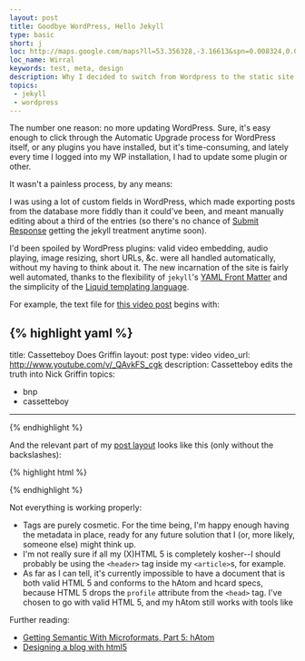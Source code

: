 ```yaml
---
layout: post
title: Goodbye WordPress, Hello Jekyll
type: basic
short: j
loc: http://maps.google.com/maps?ll=53.356328,-3.16613&spn=0.008324,0.02223&z=16
loc_name: Wirral
keywords: test, meta, design
description: Why I decided to switch from Wordpress to the static site generator jekyll.
topics:
 - jekyll
 - wordpress
---
```

The number one reason: no more updating WordPress. Sure, it's easy enough to click through the Automatic Upgrade process for WordPress itself, or any plugins you have installed, but it's time-consuming, and lately every time I logged into my WP installation, I had to update some plugin or other.

It wasn't a painless process, by any means:

I was using a lot of custom fields in WordPress, which made exporting posts from the database more fiddly than it could've been, and meant manually editing about a third of the entries (so there's no chance of [Submit Response](http://submitresponse.co.uk) getting the jekyll treatment anytime soon).

I'd been spoiled by WordPress plugins: valid video embedding, audio playing, image resizing, short URLs, &c. were all handled automatically, without my having to think about it. The new incarnation of the site is fairly well automated, thanks to the flexibility of `jekyll`'s [YAML Front Matter](http://wiki.github.com/mojombo/jekyll/yaml-front-matter) and the simplicity of the [Liquid templating language](http://www.liquidmarkup.org/).

For example, the text file for [this video post]() begins with:

{% highlight yaml %}
---
title: Cassetteboy Does Griffin
layout: post
type: video
video_url: http://www.youtube.com/v/_QAvkFS_cgk
description: Cassetteboy edits the truth into Nick Griffin
topics:
 - bnp
 - cassetteboy
---
{% endhighlight %}

And the relevant part of my [post layout](http://github.com/mottram/mottram/blob/master/_layouts/post.html) looks like this (only without the backslashes):

{% highlight html %}
<object type="application/x-shockwave-flash"
style="width:600px;height:492px;" data="\{\{ page.video_url \}\}">
<param name="movie" value="\{\{ page.video_url \}\}" />
</object>
{% endhighlight %}

Not everything is working properly:

* Tags are purely cosmetic. For the time being, I'm happy enough having the metadata in place, ready for any future solution that I (or, more likely, someone else) might think up.
* I'm not really sure if all my (X)HTML 5 is completely kosher--I should probably be using the `<header>` tag inside my `<article>`s, for example.
* As far as I can tell, it's currently impossible to have a document that is both valid HTML 5 and conforms to the hAtom and hcard specs, because HTML 5 drops the `profile` attribute from the `<head>` tag. I've chosen to go with valid HTML 5, and my hAtom still works with tools like 

Further reading:

* [Getting Semantic With Microformats, Part 5: hAtom](http://www.ablognotlimited.com/articles/getting-semantic-with-microformats-part-5-hatom/)
* [Designing a blog with html5](http://html5doctor.com/designing-a-blog-with-html5/)